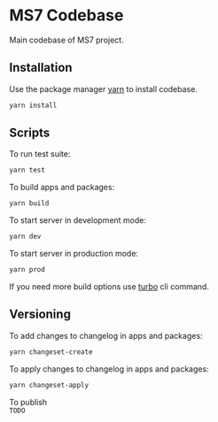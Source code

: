 # MS7 Codebase

Main codebase of MS7 project.

## Installation

Use the package manager [yarn](https://classic.yarnpkg.com/en/docs/install#debian-stable) to install codebase.

```bash
yarn install
```

## Scripts

To run test suite:
```bash
yarn test
```

To build apps and packages:
```bash
yarn build
```

To start server in development mode:
```bash
yarn dev
```

To start server in production mode:
```bash
yarn prod
```

If you need more build options use [turbo](https://turborepo.org/docs/core-concepts/filtering) cli command.

## Versioning

To add changes to changelog in apps and packages:
```bash
yarn changeset-create
```

To apply changes to changelog in apps and packages:
```bash
yarn changeset-apply
```

To publish\
```TODO```

